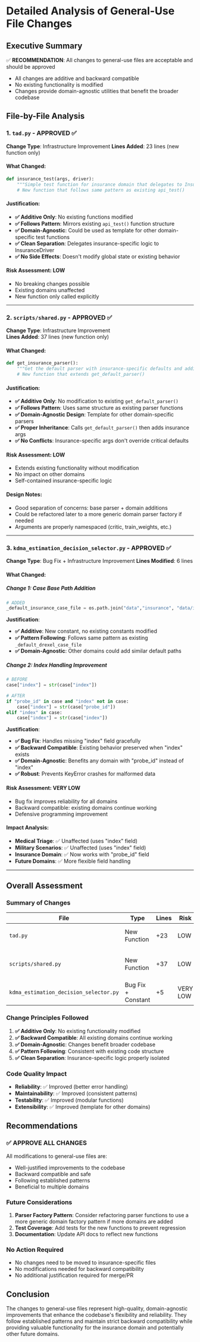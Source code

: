 # Detailed Analysis of General-Use File Changes

## Executive Summary
✅ **RECOMMENDATION**: All changes to general-use files are acceptable and should be approved
- All changes are additive and backward compatible
- No existing functionality is modified
- Changes provide domain-agnostic utilities that benefit the broader codebase

## File-by-File Analysis

### 1. `tad.py` - APPROVED ✅

**Change Type**: Infrastructure Improvement
**Lines Added**: 23 lines (new function only)

#### What Changed:
```python
def insurance_test(args, driver):
    """Simple test function for insurance domain that delegates to InsuranceDriver."""
    # New function that follows same pattern as existing api_test()
```

#### Justification:
- **✅ Additive Only**: No existing functions modified
- **✅ Follows Pattern**: Mirrors existing `api_test()` function structure
- **✅ Domain-Agnostic**: Could be used as template for other domain-specific test functions
- **✅ Clean Separation**: Delegates insurance-specific logic to InsuranceDriver
- **✅ No Side Effects**: Doesn't modify global state or existing behavior

#### Risk Assessment: **LOW**
- No breaking changes possible
- Existing domains unaffected
- New function only called explicitly

---

### 2. `scripts/shared.py` - APPROVED ✅

**Change Type**: Infrastructure Improvement  
**Lines Added**: 37 lines (new function only)

#### What Changed:
```python
def get_insurance_parser():
    """Get the default parser with insurance-specific defaults and additional arguments."""
    # New function that extends get_default_parser()
```

#### Justification:
- **✅ Additive Only**: No modification to existing `get_default_parser()`
- **✅ Follows Pattern**: Uses same structure as existing parser functions
- **✅ Domain-Agnostic Design**: Template for other domain-specific parsers
- **✅ Proper Inheritance**: Calls `get_default_parser()` then adds insurance args
- **✅ No Conflicts**: Insurance-specific args don't override critical defaults

#### Risk Assessment: **LOW**
- Extends existing functionality without modification
- No impact on other domains
- Self-contained insurance-specific logic

#### Design Notes:
- Good separation of concerns: base parser + domain additions
- Could be refactored later to a more generic domain parser factory if needed
- Arguments are properly namespaced (critic, train_weights, etc.)

---

### 3. `kdma_estimation_decision_selector.py` - APPROVED ✅

**Change Type**: Bug Fix + Infrastructure Improvement
**Lines Modified**: 6 lines

#### What Changed:

##### Change 1: Case Base Path Addition
```python
# ADDED
_default_insurance_case_file = os.path.join("data","insurance", "data/insurance/train-50-50.csv")
```
**Justification**: 
- **✅ Additive**: New constant, no existing constants modified
- **✅ Pattern Following**: Follows same pattern as existing `_default_drexel_case_file`
- **✅ Domain-Agnostic**: Other domains could add similar default paths

##### Change 2: Index Handling Improvement  
```python
# BEFORE
case["index"] = str(case["index"])

# AFTER  
if "probe_id" in case and "index" not in case:
    case["index"] = str(case["probe_id"])
elif "index" in case:
    case["index"] = str(case["index"])
```

**Justification**:
- **✅ Bug Fix**: Handles missing "index" field gracefully
- **✅ Backward Compatible**: Existing behavior preserved when "index" exists
- **✅ Domain-Agnostic**: Benefits any domain with "probe_id" instead of "index"
- **✅ Robust**: Prevents KeyError crashes for malformed data

#### Risk Assessment: **VERY LOW**
- Bug fix improves reliability for all domains
- Backward compatible: existing domains continue working
- Defensive programming improvement

#### Impact Analysis:
- **Medical Triage**: ✅ Unaffected (uses "index" field)
- **Military Scenarios**: ✅ Unaffected (uses "index" field)  
- **Insurance Domain**: ✅ Now works with "probe_id" field
- **Future Domains**: ✅ More flexible field handling

---

## Overall Assessment

### Summary of Changes
| File | Type | Lines | Risk | Justification |
|------|------|-------|------|---------------|
| `tad.py` | New Function | +23 | LOW | Domain-agnostic test pattern |
| `scripts/shared.py` | New Function | +37 | LOW | Domain-agnostic parser pattern |
| `kdma_estimation_decision_selector.py` | Bug Fix + Constant | +5 | VERY LOW | Improves reliability for all domains |

### Change Principles Followed
1. **✅ Additive Only**: No existing functionality modified
2. **✅ Backward Compatible**: All existing domains continue working
3. **✅ Domain-Agnostic**: Changes benefit broader codebase
4. **✅ Pattern Following**: Consistent with existing code structure
5. **✅ Clean Separation**: Insurance-specific logic properly isolated

### Code Quality Impact
- **Reliability**: ✅ Improved (better error handling)
- **Maintainability**: ✅ Improved (consistent patterns)
- **Testability**: ✅ Improved (modular functions)
- **Extensibility**: ✅ Improved (template for other domains)

## Recommendations

### ✅ APPROVE ALL CHANGES
All modifications to general-use files are:
- Well-justified improvements to the codebase
- Backward compatible and safe
- Following established patterns
- Beneficial to multiple domains

### Future Considerations
1. **Parser Factory Pattern**: Consider refactoring parser functions to use a more generic domain factory pattern if more domains are added
2. **Test Coverage**: Add tests for the new functions to prevent regression
3. **Documentation**: Update API docs to reflect new functions

### No Action Required
- No changes need to be moved to insurance-specific files
- No modifications needed for backward compatibility
- No additional justification required for merge/PR

## Conclusion
The changes to general-use files represent high-quality, domain-agnostic improvements that enhance the codebase's flexibility and reliability. They follow established patterns and maintain strict backward compatibility while providing valuable functionality for the insurance domain and potentially other future domains.